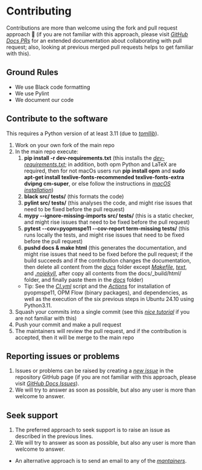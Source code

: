 # Contributing

Contributions are more than welcome using the fork and pull request approach 🙂 (if you are not familiar with this approach, please visit [_GitHub Docs PRs_](https://docs.github.com/en/pull-requests/collaborating-with-pull-requests) for an extended documentation about collaborating with pull request; also, looking at previous merged pull requests helps to get familiar with this).

## Ground Rules

- We use Black code formatting
- We use Pylint
- We document our code

## Contribute to the software
This requires a Python version of at least 3.11 (due to [_tomllib_](https://toml.io/en/)).

1. Work on your own fork of the main repo
1. In the main repo execute:
    1. **pip install -r dev-requirements.txt** (this installs the [_dev-requirements.txt_](https://github.com/cssr-tools/pyopmspe11/blob/main/dev-requirements.txt); in addition, both opm Python and LaTeX are required, then for not macOs users run **pip install opm** and **sudo apt-get install texlive-fonts-recommended texlive-fonts-extra dvipng cm-super**, or else follow the instructions in [_macOS installation_](https://cssr-tools.github.io/pyopmspe11/installation.html#source-build-in-macos))
    1. **black src/ tests/** (this formats the code)
    1. **pylint src/ tests/** (this analyses the code, and might rise issues that need to be fixed before the pull request)
    1. **mypy --ignore-missing-imports src/ tests/** (this is a static checker, and might rise issues that need to be fixed before the pull request)
    1. **pytest --cov=pyopmspe11 --cov-report term-missing tests/** (this runs locally the tests, and might rise issues that need to be fixed before the pull request)
    1. **pushd docs & make html** (this generates the documentation, and might rise issues that need to be fixed before the pull request; if the build succeeds and if the contribution changes the documentation, then delete all content from the [_docs_](https://github.com/cssr-tools/pyopmspe11/tree/main/docs) folder except [_Makefile_](https://github.com/OPM/pyopmspe11/blob/main/docs/Makefile), [_text_](https://github.com/OPM/pyopmspe11/blob/main/docs/text), and [_.nojekyll_](https://github.com/OPM/pyopmspe11/blob/main/docs/.nojekyll), after copy all contents from the docs/_build/html/ folder, and finally paste them in the [_docs_](https://github.com/cssr-tools/pyopmspe11/tree/main/docs) folder)
    * Tip: See the [_CI.yml_](https://github.com/cssr-tools/pyopmspe11/blob/main/.github/workflows/CI.yml) script and the [_Actions_](https://github.com/cssr-tools/pyopmspe11/actions) for installation of pyopmspe11, OPM Flow (binary packages), and dependencies, as well as the execution of the six previous steps in Ubuntu 24.10 using Python3.11.
1. Squash your commits into a single commit (see this [_nice tutorial_](https://gist.github.com/lpranam/4ae996b0a4bc37448dc80356efbca7fa) if you are not familiar with this)
1. Push your commit and make a pull request
1. The maintainers will review the pull request, and if the contribution is accepted, then it will be merge to the main repo 

## Reporting issues or problems

1. Issues or problems can be raised by creating a [_new issue_](https://github.com/cssr-tools/pyopmspe11/issues) in the repository GitHub page (if you are not familiar with this approach, please visit [_GitHub Docs Issues_](https://docs.github.com/en/issues/tracking-your-work-with-issues)).
1. We will try to answer as soon as possible, but also any user is more than welcome to answer. 

## Seek support

1. The preferred approach to seek support is to raise an issue as described in the previous lines.
1. We will try to answer as soon as possible, but also any user is more than welcome to answer.
- An alternative approach is to send an email to any of the [_mantainers_](https://github.com/cssr-tools/pyopmspe11/blob/main/pyproject.toml). 